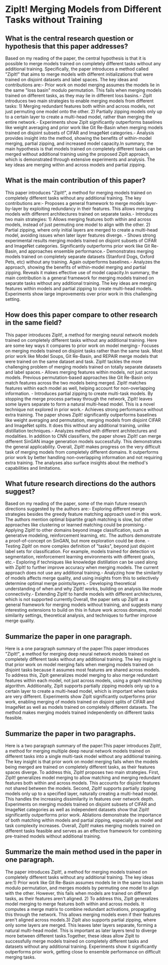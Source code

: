 # ZipIt! Merging Models from Different Tasks without Training

## What is the central research question or hypothesis that this paper addresses?

Based on my reading of the paper, the central hypothesis is that it is possible to merge models trained on completely different tasks without any additional training. Specifically, the paper introduces a method called "ZipIt!" that aims to merge models with different initializations that were trained on disjoint datasets and label spaces. The key ideas and contributions are:- Prior work on model merging assumes the models lie in the same "loss basin" modulo permutation. This fails when merging models trained on different tasks, as they may lie in different loss basins.- ZipIt introduces two main strategies to enable merging models from different tasks:   1) Merging redundant features both within and across models, not just permuting one model onto the other.   2) Partially zipping models only up to a certain layer to create a multi-head model, rather than merging the entire network.- Experiments show ZipIt significantly outperforms baselines like weight averaging and prior work like Git Re-Basin when merging models trained on disjoint subsets of CIFAR and ImageNet categories.- Analysis provides insight into the method, showing the benefits of within-model merging, partial zipping, and increased model capacity.In summary, the main hypothesis is that models trained on completely different tasks can be merged without additional training using the proposed ZipIt approach, which is demonstrated through extensive experiments and analysis. The key ideas are merging within and across models and partial zipping.


## What is the main contribution of this paper?

This paper introduces "ZipIt!", a method for merging models trained on completely different tasks without any additional training. The key contributions are:- Proposes a general framework to merge models layer-by-layer by exploiting redundancy in their features. This allows merging models with different architectures trained on separate tasks.- Introduces two main strategies: 1) Allows merging features both within and across models, instead of just permuting one model to align with the other. 2) Partial zipping, where only initial layers are merged to create a multi-head model, avoiding issues when later layer features diverge. - Shows strong experimental results merging models trained on disjoint subsets of CIFAR and ImageNet categories. Significantly outperforms prior work like Git Re-Basin, and approaches ensemble performance.- Demonstrates merging models trained on completely separate datasets (Stanford Dogs, Oxford Pets, etc) without any training. Again outperforms baselines.- Analyzes the approach, showing the benefits of within-model merging and partial zipping. Reveals it makes effective use of model capacity.In summary, the main contribution is a general framework for merging models trained on separate tasks without any additional training. The key ideas are merging features within models and partial zipping to create multi-head models. Experiments show large improvements over prior work in this challenging setting.


## How does this paper compare to other research in the same field?

This paper introduces ZipIt!, a method for merging neural network models trained on completely different tasks without any additional training. Here are some key ways it compares to prior work on model merging:- Focuses on merging models trained on disjoint tasks rather than the same task. Most prior work like Model Soups, Git Re-Basin, and REPAIR merge models that were trained on the same dataset and task. ZipIt! tackles the more challenging problem of merging models trained on totally separate datasets and label spaces.- Allows merging features within models, not just across models. Previous permutation-based approaches like Git Re-Basin only match features across the two models being merged. ZipIt! matches features within each model as well, helping account for non-overlapping information. - Introduces partial zipping to create multi-task models. By stopping the merge process partway through the network, ZipIt! leaves some layers separate to form a natural multi-head model. This is a novel technique not explored in prior work.- Achieves strong performance without extra training. The paper shows ZipIt! significantly outperforms baselines like weight averaging and permutation, merging models from disjoint CIFAR and ImageNet splits. It does this without any additional training, unlike distillation techniques.- Analyzes method with different architectures and modalities. In addition to CNN classifiers, the paper shows ZipIt! can merge different SinGAN image generation models successfully. This demonstrates the general applicability. Overall, ZipIt! makes progress on the very difficult task of merging models from completely different domains. It outperforms prior work by better handling non-overlapping information and not requiring extra training. The analyses also surface insights about the method's capabilities and limitations.


## What future research directions do the authors suggest?

Based on my reading of the paper, some of the main future research directions suggested by the authors are:- Exploring different merge strategies besides the greedy feature matching approach used in this work. The authors mention optimal bipartite graph matching is slow, but other approaches like clustering or learned matching could be promising.- Applying ZipIt! to other domains beyond image classification, such as generative modeling, reinforcement learning, etc. The authors demonstrate a proof-of-concept on SinGAN, but more exploration could be done. - Testing ZipIt! on more complex definition of "tasks", beyond just disjoint label sets for classification. For example, models trained for detection vs segmentation, reinforcement learning environments with different goals, etc.- Exploring if techniques like knowledge distillation can be used along with ZipIt! to further improve accuracy when merging models. The current approach does not use any additional training.- Analyzing how the similarity of models affects merge quality, and using insights from this to selectively determine optimal merge points/layers.- Developing theoretical understanding of when and why ZipIt! works, building on analysis like mode connectivity.- Extending ZipIt! to handle models with different architectures, which is not supported currently.Overall, the paper sets up ZipIt! as a general framework for merging models without training, and suggests many interesting extensions to build on this in future work across domains, model similarity settings, theoretical analysis, and techniques to further improve merge quality.


## Summarize the paper in one paragraph.

Here is a one paragraph summary of the paper:This paper introduces "ZipIt!", a method for merging deep neural network models trained on completely different tasks without any additional training. The key insight is that prior work on model merging fails when merging models trained on disjoint tasks because it assumes most features are shared across models. To address this, ZipIt generalizes model merging to also merge redundant features within each model, not just across models, using a graph matching algorithm. Additionally, ZipIt supports partially zipping models only up to a certain layer to create a multi-head model, which is important when tasks are very different. Experiments show ZipIt significantly outperforms prior work, enabling merging of models trained on disjoint splits of CIFAR and ImageNet as well as models trained on completely different datasets. The method makes merging models trained independently on different tasks feasible.


## Summarize the paper in two paragraphs.

Here is a two paragraph summary of the paper:This paper introduces ZipIt!, a method for merging multiple deep neural network models trained on different tasks into a single multi-task model without any additional training. The key insight is that prior work on model merging fails when the models being merged are trained on completely different tasks, as their features spaces diverge. To address this, ZipIt! proposes two main strategies. First, ZipIt! generalizes model merging to allow matching and merging redundant features both within and across models. This accounts for disjoint features not shared between the models. Second, ZipIt! supports partially zipping models only up to a specified layer, naturally creating a multi-head model. This handles the increasing dissimilarity in features over network depth. Experiments on merging models trained on disjoint subsets of CIFAR and ImageNet categories as well as independent datasets show that ZipIt! significantly outperforms prior work. Ablations demonstrate the importance of both matching within models and partial zipping, especially as model and task complexity increases. Overall, ZipIt! makes merging models trained on different tasks feasible and serves as an effective framework for combining pre-trained models without additional training.


## Summarize the main method used in the paper in one paragraph.

The paper introduces ZipIt!, a method for merging models trained on completely different tasks without any additional training. The key ideas are:1) Prior work like Git Re-Basin assumes models lie in the same loss basin modulo permutation, and merges models by permuting one model to align with the other. However, this fails when models are trained on different tasks, as their features aren't aligned. 2) To address this, ZipIt generalizes model merging to merge features both within and across models. It computes a merge matrix to combine redundant activations, propagating this through the network. This allows merging models even if their features aren't aligned across models.3) ZipIt also supports partial zipping, where only some layers are merged. This leaves later layers separate, forming a natural multi-head model. This is important as later layers tend to diverge more between different tasks.Together, these ideas allow ZipIt to successfully merge models trained on completely different tasks and datasets without any additional training. Experiments show it significantly outperforms prior work, getting close to ensemble performance on difficult merging tasks.
